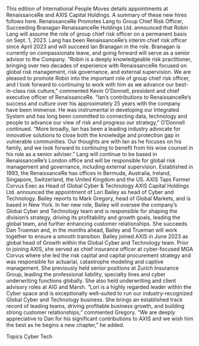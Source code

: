 This edition of International People Moves details appointments at RenaissanceRe and AXIS Capital Holdings.
A summary of these new hires follows here.
RenaissanceRe Promotes Lang to Group Chief Risk Officer, Succeeding Branagan
RenaissanceRe Holdings Ltd. announced that Robin Lang will assume the role of group chief risk officer on a permanent basis on Sept. 1, 2023. Lang has been RenaissanceRe’s interim chief risk officer since April 2023 and will succeed Ian Branagan in the role. Branagan is currently on compassionate leave, and going forward will serve as a senior advisor to the Company.
“Robin is a deeply knowledgeable risk practitioner, bringing over two decades of experience with RenaissanceRe focused on global risk management, risk governance, and external supervision. We are pleased to promote Robin into the important role of group chief risk officer, and I look forward to continuing to work with him as we advance our best-in-class risk culture,” commented Kevin O’Donnell, president and chief executive officer of RenaissanceRe.
“Ian’s contributions to RenaissanceRe’s success and culture over his approximately 25 years with the company have been immense. He was instrumental in developing our Integrated System and has long been committed to connecting data, technology and people to advance our view of risk and progress our strategy,” O’Donnell continued.
“More broadly, Ian has been a leading industry advocate for innovative solutions to close both the knowledge and protection gap in vulnerable communities. Our thoughts are with Ian as he focuses on his family, and we look forward to continuing to benefit from his wise counsel in his role as a senior adviser.”
Lang will continue to be based in RenaissanceRe’s London office and will be responsible for global risk management and governance, including external supervision.
Established in 1993, the RenaissanceRe has offices in Bermuda, Australia, Ireland, Singapore, Switzerland, the United Kingdom and the US.
AXIS Taps Former Corvus Exec as Head of Global Cyber & Technology
AXIS Capital Holdings Ltd. announced the appointment of Lori Bailey as head of Cyber and Technology. Bailey reports to Mark Gregory, head of Global Markets, and is based in New York.
In her new role, Bailey will oversee the company’s Global Cyber and Technology team and is responsible for shaping the division’s strategy, driving its profitability and growth goals, leading the global team, and further enhancing customer relationships.
She succeeds Dan Trueman and, in the months ahead, Bailey and Trueman will work together to ensure a smooth transition.
Bailey joined AXIS in June 2023 as global head of Growth within the Global Cyber and Technology team. Prior to joining AXIS, she served as chief insurance officer at cyber-focused MGA Corvus where she led the risk capital and capital procurement strategy and was responsible for actuarial, catastrophe modeling and captive management. She previously held senior positions at Zurich Insurance Group, leading the professional liability, specialty lines and cyber underwriting functions globally. She also held underwriting and client advisory roles at AIG and Marsh.
“Lori is a highly regarded leader within the Cyber space and is exceptionally well-suited to run our industry-recognized Global Cyber and Technology business. She brings an established track record of leading teams, driving profitable business growth, and building strong customer relationships,” commented Gregory.
“We are deeply appreciative to Dan for his significant contributions to AXIS and we wish him the best as he begins a new chapter,” he added.

Topics
Cyber
Tech
